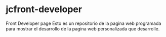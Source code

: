 # jcfront-developer
Front Developer page
Esto es un repositorio de la pagina web programada para mostrar el desarrollo de la pagina web personalizada que desarrolle.
